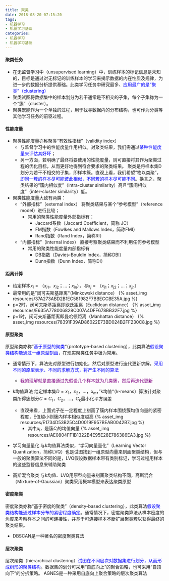 ```yaml
---
title: 聚类
date: 2018-08-20 07:15:20
tags: 
- 机器学习
- 机器学习基础
categories: 
- 机器学习
- 机器学习基础
---
```


#### 聚类任务
- 在无监督学习中（unsupervised learning）中，训练样本的标记信息是未知的，目标是通过对无标记的训练样本的学习来揭示数据的内在性质及规律，为进一步的数据分析提供基础。此类学习任务中研究最多、<font color='blue'>应用最广的是“聚类”（clustering）</font>
- 聚类试图将数据集中的样本划分为若干通常是不相交的子集，每个子集称为一个“簇”（cluster）。
- 聚类既能作为一个单独的过程，用于找寻数据内的分布结构，也可作为分类等其他学习任务的前驱过程。

#### 性能度量
- 聚类性能度量亦称聚类“有效性指标”（validity index）
  - 与监督学习中的性能度量作用相似。对聚类结果，我们需通过<font color='blue'>某种性能度量来评估其好坏</font>；
  - 另一方面，若明确了最终将要使用的性能度量，则可直接将其作为聚类过程的优化目标，从而更好地得到符合要求的聚类结果。
聚类是将样本集D划分为若干不相交的子集，即样本簇。直观上看，我们希望“物以类聚”，<font color='blue'>即同一簇的样本尽可能彼此相似，不同簇的样本尽可能不同</font>。换言之，聚类结果的“簇内相似度”（intra-cluster similarity）高且“簇间相似度”（inter-cluster similarity）低。
- 聚类性能度量大致有两类：
  - “外部指标”（external index）
    将聚类结果与某个“参考模型”（reference model）进行比较；
    - 常用的聚类性能度量外部指标有：
      - Jaccard系数（Jaccard Coefficient，简称 JC）
      - FM指数（Fowlkes and Mallows Index，简称FMI）
      - Rand指数（Rand Index，简称RI）
  - “内部指标”（internal index）
    直接考察聚类结果而不利用任何参考模型
    - 常用的聚类性能度量内部指标有
      - DB指数（Davies-Bouldin Index，简称DBI）
      - Dunn指数（Dunn Index，简称DI）
      

#### 距离计算
- 给定样本$x_i=（x_{i1}，x_{i2}；…；x_{in}），与x_j=（x_{j1}；x_{j2}；…；x_{jn}）$
- 最常用的是”闵可夫斯基距离“（Minkowski distance）
  {% asset_img resources/37A273ABD2B1EC581982F7BBECCBE35A.jpg %}
- p=2时，闵可夫斯基距离即欧氏距离（Euclidean distance）
  {% asset_img resources/E635A778006828C007A4DFF678BB32F7.jpg %}
- p=1时，闵可夫斯基距离即曼哈顿距离（Manhattan distance）
  {% asset_img resources/78391F39AD86022E73BD024B2FF230C8.jpg %}

#### 原型聚类
原型聚类亦称”<font color='blue'>基于原型的聚类</font>“（prototype-based clustering），此类算法<font color='blue'>假设聚类结构能通过一组原型刻画</font>，在现实聚类任务中极为常用。
  - 通常情形下，算法先对原型进行初始化，然后对原型进行迭代更新求解。<font color='blue'>采用不同的原型表示、不同的求解方式，将产生不同的算法</font>
    - <font color='purple'>我的理解就是直接通过先假设几个样本就为几类簇，然后再迭代更新</font>

- k均值算法
  给定样本集$D={x_1，x_2，…，x_m}$，”k均值“（k-means）算法针对聚类所得簇划分$C={C_1，C_2，…，C_k}$最小化平方误差
  - 直观来看，上面式子在一定程度上刻画了簇内样本围绕簇均值向量的紧密程度，E值越小则簇内样本相似度越高
  {% asset_img resources/E1734D53B25C4D0019F957BEAB0042B7.jpg %}
    - 其中$\mu_i$，是簇$C_i$的均值向量
      {% asset_img resources/AE0804FF1B1322B4E95E28E786386EA3.jpg %}
- 学习向量量化
  与k均值算法类似，“学习向量量化”（Learning Vector Quantization，简称LVQ）也是试图找到一组原型向量来刻画聚类结构，但与一般的聚类算法不同的是，LVQ假设数据样本带有类别标记，学习过程用样本的这些监督信息来辅助聚类

- 高斯混合聚类
  与k均值、LVQ用原型向量来刻画聚类结构不同，高斯混合（Mixture-of-Gaussian）聚类采用概率模型来表达聚类原型

#### 密度聚类
密度聚类亦称“基于密度的聚类”（density-based clustering），此类算法<font color='blue'>假设聚类结构能通过样本分布的紧密程度确定</font>。通常情况下，密度聚类算法从样本密度的角度来考察样本之间的可连接性，并基于可连接样本不断扩展聚类簇以获得最终的聚类结果。
- DBSCAN是一种著名的密度聚类算法

#### 层次聚类
层次聚类（hierarchical clustering）<font color='blue'>试图在不同层次对数据集进行划分，从而形成树形的聚类结构</font>。数据集的划分可采用“自底向上”的聚合策略，也可采用“自顶向下”的分拆策略。
AGNES是一种采用自底向上聚合策略的层次聚类算法